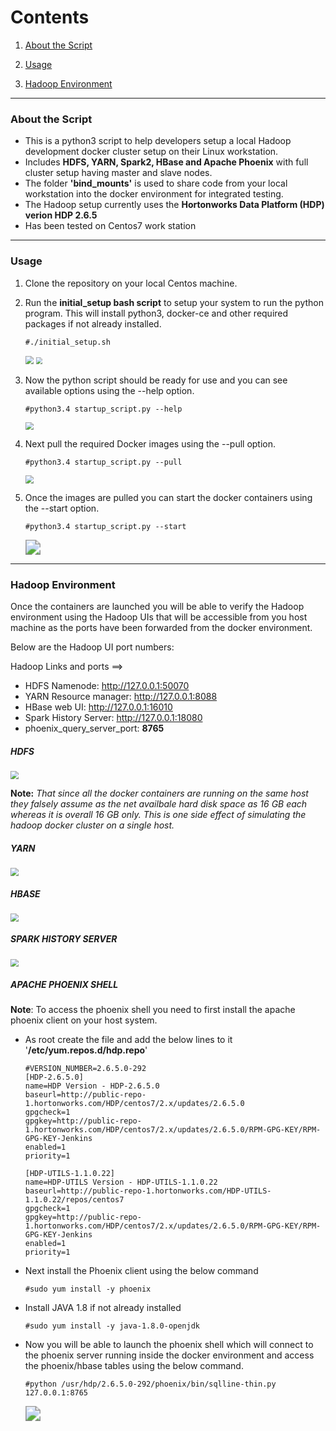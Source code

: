 # Contents

1. [About the Script](#about-the-script)

2. [Usage](#usage)

3. [Hadoop Environment](#hadoop-environment)

------

### About the Script

* This is a python3 script to help developers setup a local Hadoop development docker cluster setup on their Linux workstation.
* Includes **HDFS, YARN, Spark2, HBase and Apache Phoenix** with full cluster setup having master and slave nodes.
* The folder **'bind_mounts'** is used to share code from your local workstation into the docker environment for integrated testing.
* The Hadoop setup currently uses the **Hortonworks Data Platform (HDP) verion HDP 2.6.5**
* Has been tested on Centos7 work station 

------

### Usage

1. Clone the repository on your local Centos machine.

2. Run the **initial_setup bash script** to setup your system to run the python program. This will install python3, docker-ce and other required packages if not already installed.

   ```
   #./initial_setup.sh
   ```

   <img src=".\screenshots\initial_setup_screenshot.png" style="zoom:80%;" />
   
   <img src=".\screenshots\verification_screenshots.png" style="zoom:67%;" />

3. Now the python script should be ready for use and you can see available options using the --help option.

   ```
   #python3.4 startup_script.py --help
   ```

   <img src=".\screenshots\script_options_screenshot.png" style="zoom:80%;" />

   

4. Next pull the required Docker images using the --pull option.

   ```
   #python3.4 startup_script.py --pull
   ```

   <img src=".\screenshots\image_pull_screenshot.png" style="zoom:80%;" />

5. Once the images are pulled you can start the docker containers using the --start option.

   ```
   #python3.4 startup_script.py --start
   ```

   <img src=".\screenshots\startup_screenshot.png" style="zoom: 150%;" />



------

### Hadoop Environment

Once the containers are launched you will be able to verify the Hadoop environment using the Hadoop UIs that will be accessible from you host machine as the ports have been forwarded from the docker environment.

Below are the Hadoop UI port numbers:

Hadoop Links and ports  ==>

* HDFS Namenode: http://127.0.0.1:50070
* YARN Resource manager: http://127.0.0.1:8088
* HBase web UI: http://127.0.0.1:16010
* Spark History Server: http://127.0.0.1:18080
* phoenix_query_server_port:   **8765**



##### HDFS

<img src=".\screenshots\hdfs_screenshot2.png" style="zoom:80%;" />

**Note:** *That since all the docker containers are running on the same host they falsely assume as the net availbale hard disk space as 16 GB each whereas it is overall 16 GB only. This is one side effect of simulating the hadoop docker cluster on a single host.*



##### YARN

<img src=".\screenshots\yarn_screenshot.png" style="zoom:80%;" />

##### HBASE

<img src=".\screenshots\hbase_screenshot.png" style="zoom:80%;" />

##### SPARK HISTORY SERVER

<img src=".\screenshots\spark_screenshot.png" style="zoom:80%;" />

##### APACHE PHOENIX SHELL

**Note**: To access the phoenix shell you need to first install the apache phoenix client on your host system.

* As root create the file and add the below lines to it '**/etc/yum.repos.d/hdp.repo**'

  ```
  #VERSION_NUMBER=2.6.5.0-292
  [HDP-2.6.5.0]
  name=HDP Version - HDP-2.6.5.0
  baseurl=http://public-repo-1.hortonworks.com/HDP/centos7/2.x/updates/2.6.5.0
  gpgcheck=1
  gpgkey=http://public-repo-1.hortonworks.com/HDP/centos7/2.x/updates/2.6.5.0/RPM-GPG-KEY/RPM-GPG-KEY-Jenkins
  enabled=1
  priority=1
  
  [HDP-UTILS-1.1.0.22]
  name=HDP-UTILS Version - HDP-UTILS-1.1.0.22
  baseurl=http://public-repo-1.hortonworks.com/HDP-UTILS-1.1.0.22/repos/centos7
  gpgcheck=1
  gpgkey=http://public-repo-1.hortonworks.com/HDP/centos7/2.x/updates/2.6.5.0/RPM-GPG-KEY/RPM-GPG-KEY-Jenkins
  enabled=1
  priority=1
  ```

* Next install the Phoenix client using the below command

  ```
  #sudo yum install -y phoenix
  ```

* Install JAVA 1.8 if not already installed

  ```
  #sudo yum install -y java-1.8.0-openjdk
  ```

* Now you will be able to launch the phoenix shell which will connect to the phoenix server running inside the docker environment and access the phoenix/hbase tables using the below command.

  ```
  #python /usr/hdp/2.6.5.0-292/phoenix/bin/sqlline-thin.py 127.0.0.1:8765
  ```

  <img src=".\screenshots\phoenix_screenshot.png" style="zoom:150%;" />





